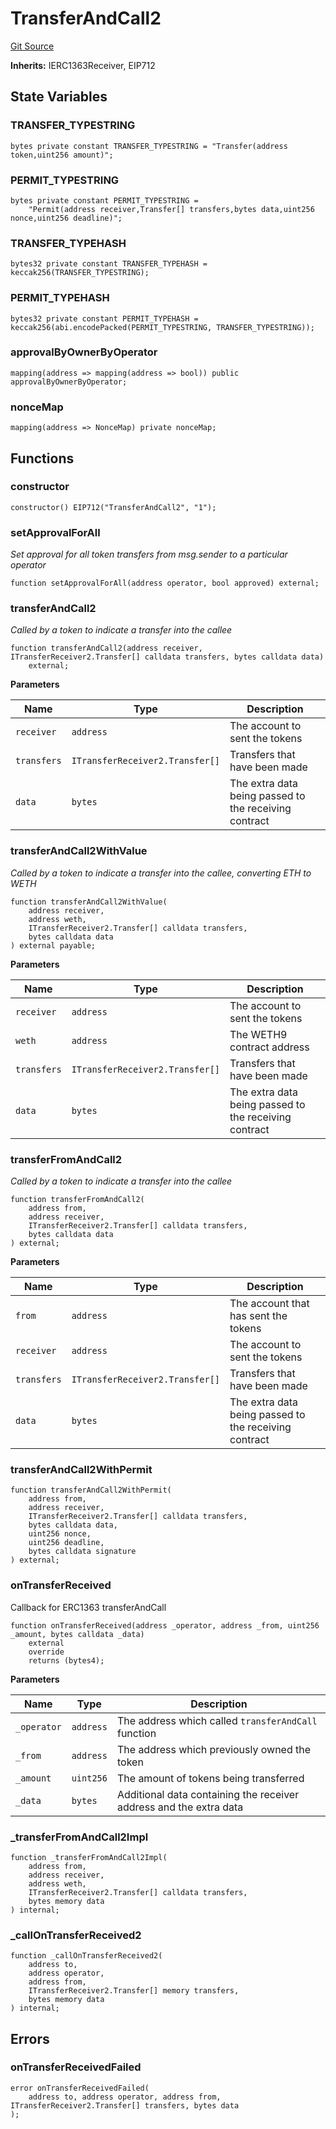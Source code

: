 # TransferAndCall2
[Git Source](https://github.com/supafinance/supa-foundry/blob/00eb35447ebc05e824f31afa1581898206764621/src/supa/TransferAndCall2.sol)

**Inherits:**
IERC1363Receiver, EIP712


## State Variables
### TRANSFER_TYPESTRING

```solidity
bytes private constant TRANSFER_TYPESTRING = "Transfer(address token,uint256 amount)";
```


### PERMIT_TYPESTRING

```solidity
bytes private constant PERMIT_TYPESTRING =
    "Permit(address receiver,Transfer[] transfers,bytes data,uint256 nonce,uint256 deadline)";
```


### TRANSFER_TYPEHASH

```solidity
bytes32 private constant TRANSFER_TYPEHASH = keccak256(TRANSFER_TYPESTRING);
```


### PERMIT_TYPEHASH

```solidity
bytes32 private constant PERMIT_TYPEHASH = keccak256(abi.encodePacked(PERMIT_TYPESTRING, TRANSFER_TYPESTRING));
```


### approvalByOwnerByOperator

```solidity
mapping(address => mapping(address => bool)) public approvalByOwnerByOperator;
```


### nonceMap

```solidity
mapping(address => NonceMap) private nonceMap;
```


## Functions
### constructor


```solidity
constructor() EIP712("TransferAndCall2", "1");
```

### setApprovalForAll

*Set approval for all token transfers from msg.sender to a particular operator*


```solidity
function setApprovalForAll(address operator, bool approved) external;
```

### transferAndCall2

*Called by a token to indicate a transfer into the callee*


```solidity
function transferAndCall2(address receiver, ITransferReceiver2.Transfer[] calldata transfers, bytes calldata data)
    external;
```
**Parameters**

|Name|Type|Description|
|----|----|-----------|
|`receiver`|`address`|The account to sent the tokens|
|`transfers`|`ITransferReceiver2.Transfer[]`|Transfers that have been made|
|`data`|`bytes`|The extra data being passed to the receiving contract|


### transferAndCall2WithValue

*Called by a token to indicate a transfer into the callee, converting ETH to WETH*


```solidity
function transferAndCall2WithValue(
    address receiver,
    address weth,
    ITransferReceiver2.Transfer[] calldata transfers,
    bytes calldata data
) external payable;
```
**Parameters**

|Name|Type|Description|
|----|----|-----------|
|`receiver`|`address`|The account to sent the tokens|
|`weth`|`address`|The WETH9 contract address|
|`transfers`|`ITransferReceiver2.Transfer[]`|Transfers that have been made|
|`data`|`bytes`|The extra data being passed to the receiving contract|


### transferFromAndCall2

*Called by a token to indicate a transfer into the callee*


```solidity
function transferFromAndCall2(
    address from,
    address receiver,
    ITransferReceiver2.Transfer[] calldata transfers,
    bytes calldata data
) external;
```
**Parameters**

|Name|Type|Description|
|----|----|-----------|
|`from`|`address`|The account that has sent the tokens|
|`receiver`|`address`|The account to sent the tokens|
|`transfers`|`ITransferReceiver2.Transfer[]`|Transfers that have been made|
|`data`|`bytes`|The extra data being passed to the receiving contract|


### transferAndCall2WithPermit


```solidity
function transferAndCall2WithPermit(
    address from,
    address receiver,
    ITransferReceiver2.Transfer[] calldata transfers,
    bytes calldata data,
    uint256 nonce,
    uint256 deadline,
    bytes calldata signature
) external;
```

### onTransferReceived

Callback for ERC1363 transferAndCall


```solidity
function onTransferReceived(address _operator, address _from, uint256 _amount, bytes calldata _data)
    external
    override
    returns (bytes4);
```
**Parameters**

|Name|Type|Description|
|----|----|-----------|
|`_operator`|`address`|The address which called `transferAndCall` function|
|`_from`|`address`|The address which previously owned the token|
|`_amount`|`uint256`|The amount of tokens being transferred|
|`_data`|`bytes`|Additional data containing the receiver address and the extra data|


### _transferFromAndCall2Impl


```solidity
function _transferFromAndCall2Impl(
    address from,
    address receiver,
    address weth,
    ITransferReceiver2.Transfer[] calldata transfers,
    bytes memory data
) internal;
```

### _callOnTransferReceived2


```solidity
function _callOnTransferReceived2(
    address to,
    address operator,
    address from,
    ITransferReceiver2.Transfer[] memory transfers,
    bytes memory data
) internal;
```

## Errors
### onTransferReceivedFailed

```solidity
error onTransferReceivedFailed(
    address to, address operator, address from, ITransferReceiver2.Transfer[] transfers, bytes data
);
```

